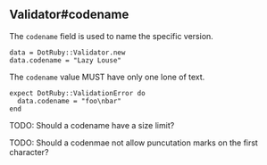 ## Validator#codename

The `codename` field is used to name the specific version.

    data = DotRuby::Validator.new
    data.codename = "Lazy Louse"

The `codename` value MUST have only one lone of text.

    expect DotRuby::ValidationError do
      data.codename = "foo\nbar"
    end

TODO: Should a codename have a size limit?

TODO: Should a codenmae not allow puncutation marks on the first character?

